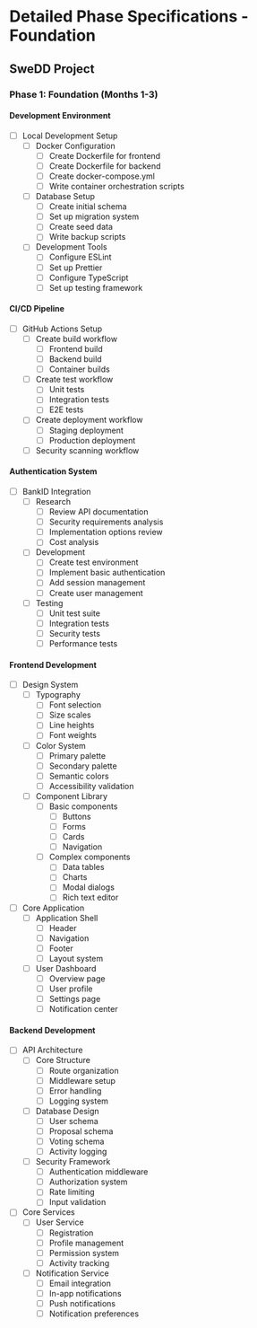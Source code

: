 # Detailed Phase Specifications - Foundation
## SweDD Project

### Phase 1: Foundation (Months 1-3)

#### Development Environment
- [ ] Local Development Setup
  - [ ] Docker Configuration
    - [ ] Create Dockerfile for frontend
    - [ ] Create Dockerfile for backend
    - [ ] Create docker-compose.yml
    - [ ] Write container orchestration scripts
  
  - [ ] Database Setup
    - [ ] Create initial schema
    - [ ] Set up migration system
    - [ ] Create seed data
    - [ ] Write backup scripts

  - [ ] Development Tools
    - [ ] Configure ESLint
    - [ ] Set up Prettier
    - [ ] Configure TypeScript
    - [ ] Set up testing framework

#### CI/CD Pipeline
- [ ] GitHub Actions Setup
  - [ ] Create build workflow
    - [ ] Frontend build
    - [ ] Backend build
    - [ ] Container builds
  - [ ] Create test workflow
    - [ ] Unit tests
    - [ ] Integration tests
    - [ ] E2E tests
  - [ ] Create deployment workflow
    - [ ] Staging deployment
    - [ ] Production deployment
  - [ ] Security scanning workflow

#### Authentication System
- [ ] BankID Integration
  - [ ] Research
    - [ ] Review API documentation
    - [ ] Security requirements analysis
    - [ ] Implementation options review
    - [ ] Cost analysis
  
  - [ ] Development
    - [ ] Create test environment
    - [ ] Implement basic authentication
    - [ ] Add session management
    - [ ] Create user management

  - [ ] Testing
    - [ ] Unit test suite
    - [ ] Integration tests
    - [ ] Security tests
    - [ ] Performance tests

#### Frontend Development
- [ ] Design System
  - [ ] Typography
    - [ ] Font selection
    - [ ] Size scales
    - [ ] Line heights
    - [ ] Font weights
  
  - [ ] Color System
    - [ ] Primary palette
    - [ ] Secondary palette
    - [ ] Semantic colors
    - [ ] Accessibility validation

  - [ ] Component Library
    - [ ] Basic components
      - [ ] Buttons
      - [ ] Forms
      - [ ] Cards
      - [ ] Navigation
    - [ ] Complex components
      - [ ] Data tables
      - [ ] Charts
      - [ ] Modal dialogs
      - [ ] Rich text editor

- [ ] Core Application
  - [ ] Application Shell
    - [ ] Header
    - [ ] Navigation
    - [ ] Footer
    - [ ] Layout system
  
  - [ ] User Dashboard
    - [ ] Overview page
    - [ ] User profile
    - [ ] Settings page
    - [ ] Notification center

#### Backend Development
- [ ] API Architecture
  - [ ] Core Structure
    - [ ] Route organization
    - [ ] Middleware setup
    - [ ] Error handling
    - [ ] Logging system

  - [ ] Database Design
    - [ ] User schema
    - [ ] Proposal schema
    - [ ] Voting schema
    - [ ] Activity logging

  - [ ] Security Framework
    - [ ] Authentication middleware
    - [ ] Authorization system
    - [ ] Rate limiting
    - [ ] Input validation

- [ ] Core Services
  - [ ] User Service
    - [ ] Registration
    - [ ] Profile management
    - [ ] Permission system
    - [ ] Activity tracking

  - [ ] Notification Service
    - [ ] Email integration
    - [ ] In-app notifications
    - [ ] Push notifications
    - [ ] Notification preferences
